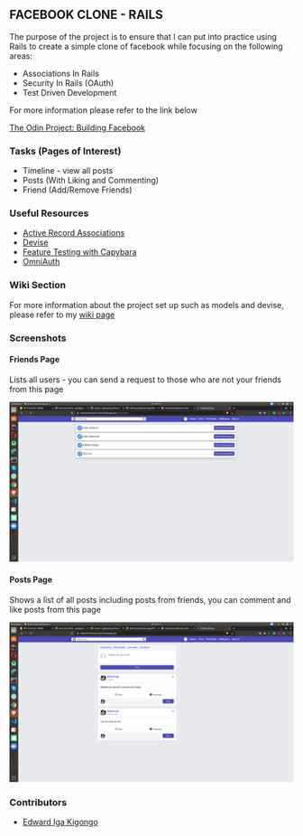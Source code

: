 ## FACEBOOK CLONE - RAILS

The purpose of the project is to ensure that I can put into practice using Rails to create a simple clone of facebook while focusing on the following areas:

* Associations In Rails
* Security In Rails (OAuth)
* Test Driven Development

For more information please refer to the link below

[The Odin Project: Building Facebook](https://www.theodinproject.com/courses/ruby-on-rails/lessons/final-project)

### Tasks (Pages of Interest)
- Timeline - view all posts
- Posts (With Liking and Commenting)
- Friend (Add/Remove Friends)

### Useful Resources

* [Active Record Associations](https://guides.rubyonrails.org/association_basics.html)
* [Devise](https://github.com/plataformatec/devise)
* [Feature Testing with Capybara](https://github.com/teamcapybara/capybara)
* [OmniAuth](https://github.com/omniauth/omniauth)

### Wiki Section
For more information about the project set up such as models and devise, please refer to my [wiki page](https://github.com/igakigongo/facebook-app/wiki)

### Screenshots

#### Friends Page
Lists all users - you can send a request to those who are not your friends from this page

![](screenshots/friends.png)

#### Posts Page
Shows a list of all posts including posts from friends, you can comment and like posts from this page

![](screenshots/posts.png)

### Contributors

* [Edward Iga Kigongo](https://github.com/igakigongo)
